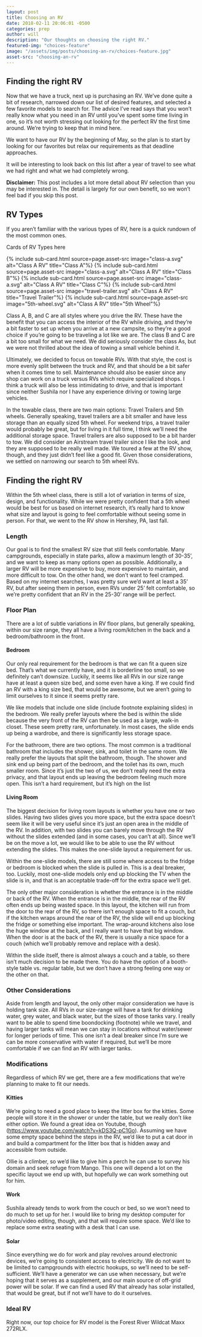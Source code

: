 ```yaml
---
layout: post
title: Choosing an RV
date: 2018-02-11 20:06:01 -0500
categories: prep
author: will
description: "Our thoughts on choosing the right RV."
featured-img: "choices-feature"
image: "/assets/img/posts/choosing-an-rv/choices-feature.jpg"
asset-src: "choosing-an-rv"
---
```

## Finding the right RV
Now that we have a truck, next up is purchasing an RV. We’ve done quite a bit of research, narrowed down our list of desired features, and selected a few favorite models to search for. The advice I’ve read says that you won’t really know what you need in an RV until you’ve spent some time living in one, so it’s not worth stressing out looking for the perfect RV the first time around. We’re trying to keep that in mind here. 

We want to have our RV  by the beginning of May, so the plan is to start by looking for our favorites but relax our requirements as that deadline approaches.

It will be interesting to look back on this list after a year of travel to see what we had right and what we had completely wrong.

<div class="boxed-text">
    <strong>Disclaimer:</strong> 
    This post includes a lot more detail about RV selection than you may be interested in. The detail is largely for our own benefit, so we won’t feel bad if you skip this post.
</div>

## RV Types
If you aren’t familiar with the various types of RV, here is a quick rundown of the most common ones. 

Cards of RV Types here
<div class="sub-card-wrapper flex flex--wrap flex--center">
	{% include sub-card.html source=page.asset-src image="class-a.svg" alt="Class A RV" title="Class A"%}
	{% include sub-card.html source=page.asset-src image="class-a.svg" alt="Class A RV" title="Class B"%}
	{% include sub-card.html source=page.asset-src image="class-a.svg" alt="Class A RV" title="Class C"%}
	{% include sub-card.html source=page.asset-src image="travel-trailer.svg" alt="Class A RV" title="Travel Trailer"%}
	{% include sub-card.html source=page.asset-src image="5th-wheel.svg" alt="Class A RV" title="5th Wheel"%}
</div>

Class A, B, and C are all styles where you drive the RV. These have the benefit that you can access the interior of the RV while driving, and they’re a bit faster to set up when you arrive at a new campsite, so they’re a good choice if you’re going to be traveling a lot like we are. The class B and C are a bit too small for what we need. We did seriously consider the class As, but we were not thrilled about the idea of towing a small vehicle behind it.

Ultimately, we decided to focus on towable RVs. With that style, the cost is more evenly split between the truck and RV, and that should be a bit safer when it comes time to sell. Maintenance should also be easier since any shop can work on a truck versus RVs which require specialized shops. I think a truck will also be less intimidating to drive, and that is important since neither Sushila nor I have any experience driving or towing large vehicles.

In the towable class, there are two main options: Travel Trailers and 5th wheels. Generally speaking, travel trailers are a bit smaller and have less storage than an equally sized 5th wheel. For weekend trips, a travel trailer would probably be great, but for living in it full time, I think we’ll need the additional storage space. Travel trailers are also supposed to be a bit harder to tow. We did  consider an Airstream travel trailer since I like the look, and they are supposed to be really well made. We toured a few at the RV show, though, and they just didn’t feel like a good fit. Given those considerations, we settled on narrowing our search to 5th wheel RVs.

## Finding the right RV

Within the 5th wheel class, there is still a lot of variation in terms of size, design, and functionality. While we were pretty confident that a 5th wheel would be best for us based on internet research, it’s really hard to know what size and layout is going to feel comfortable without seeing some in person. For that, we went to the RV show in Hershey, PA, last fall.

### Length

Our goal is to find the smallest RV size that still feels comfortable. Many campgrounds, especially in state parks, allow a maximum length of 30-35’, and we want to keep as many options open as possible. Additionally, a larger RV will be more expensive to buy, more expensive to maintain, and more difficult to tow. On the other hand, we don’t want to feel cramped. Based on my internet searches, I was pretty sure we’d want at least a 35’ RV, but  after seeing them in person, even RVs under 25’ felt comfortable, so we’re pretty confident that an RV in the 25-30’ range will be perfect.

### Floor Plan

There are a lot of subtle variations in RV floor plans, but generally speaking, within our size range, they all have a living room/kitchen in the back and a bedroom/bathroom in the front. 

#### Bedroom

Our only real requirement for the bedroom is that we can fit a queen size bed. That’s what we currently have, and it is borderline too small, so we definitely can’t downsize. Luckily, it seems like all RVs in our size range have at least a queen size bed, and some even have a king. If we could find an RV with a king size bed, that would be awesome, but we aren’t going to limit ourselves to it since it seems pretty rare.

We like models that include one slide (include footnote explaining slides) in the bedroom. We really prefer layouts where the bed is within the slide because the very front of the RV can then be used as a large, walk-in closet. These seem pretty rare, unfortunately. In most cases, the slide ends up being a wardrobe, and there is significantly less storage space. 

For the bathroom, there are two options. The most common is a traditional bathroom that includes the shower, sink, and toilet in the same room. We really prefer the layouts that split the bathroom, though. The shower and sink end up being part of the bedroom, and the toilet has its own, much smaller room.  Since it’s just the two of us, we don’t really need the extra privacy, and that layout ends up leaving the bedroom feeling much more open. This isn’t a hard requirement, but it’s high on the list

#### Living Room

The biggest decision for living room layouts is whether you have one or two slides. Having two slides gives you more space, but the extra space doesn’t seem like it will be very useful since it’s just an open area in the middle of the RV. In addition, with two slides  you can barely move through the RV without the slides extended (and in some cases, you can’t at all). Since we’ll be on the move a lot, we would like to be able to use the RV without extending the slides. This makes the one-slide layout a requirement for us.

Within the one-slide models, there are still some where access to the fridge or bedroom is blocked when the slide is pulled in. This is a deal breaker, too. Luckily, most one-slide models only end up blocking the TV when the slide is in, and that is an acceptable trade-off for the extra space we’ll get.

The only other major consideration is whether the entrance is in the middle or back of the RV. When the entrance is in the middle, the rear of the RV often ends up being wasted space. In this layout, the kitchen will run from the door to the rear of the RV, so there isn’t enough space to fit a couch, but if the kitchen wraps around the rear of the RV, the slide will end up blocking the fridge or something else important. The wrap-around kitchens also lose the huge window at the back, and I really want to have that big window. When the door is at the back of the RV, there is usually a nice space for a couch (which we’ll probably remove and replace with a desk). 

Within the slide itself, there is almost always a couch and a table, so there isn’t much decision to be made there. You do have the option of a booth-style table vs. regular table, but we don’t have a strong feeling one way or the other on that.

### Other Considerations

Aside from length and layout, the only other major consideration we have is holding tank size. All RVs in our size-range will have a tank for drinking water, grey water, and black water, but the sizes of those tanks vary. I really want to be able to spend time boondocking (footnote) while we travel, and having larger tanks will mean we can stay in locations without water/sewer for longer periods of time. This one isn’t a deal breaker since I’m sure we can be more conservative with water if required, but we’ll be more comfortable if we can find an RV with larger tanks.

### Modifications

Regardless of which RV we get, there are a few modifications that we’re planning to make to fit our needs.

#### Kitties

We’re going to need a good place to keep the litter box for the kitties. Some people will store it in the shower or under the table, but we really don’t like either option. We found a great idea on Youtube, though (https://www.youtube.com/watch?v=kDS3Q-pC1Go). Assuming we have some empty space behind the steps in the RV, we’d like to put a cat door in and build a compartment for the litter box that is hidden away and accessible from outside. 

Ollie is a climber, so we’d like to give him a perch he can use to survey his domain and seek refuge from Mango. This one will depend a lot on the specific layout we end up with, but hopefully we can work something out for him.

#### Work

Sushila already tends to work from the couch or bed, so we won’t need to do much to set up for her. I would like to bring my desktop computer for photo/video editing, though, and that will require some space. We’d like to replace some extra seating with a desk that I can use.

#### Solar

Since everything we do for work and play revolves around electronic devices, we’re going to consistent access to electricity. We do not want to be limited to campgrounds with electric hookups, so we’ll need to be self-sufficient. We’ll have a generator we can use when necessary, but we’re hoping that it serves as a supplement, and our main source of off-grid power will be solar. If we can find a used RV that already has solar installed, that would be great, but if not we’ll have to do it ourselves.

### Ideal RV

Right now, our top choice for RV model is the Forest River Wildcat Maxx 272RLX. 
